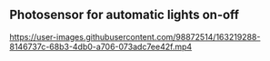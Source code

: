 ## Photosensor for automatic lights on-off


https://user-images.githubusercontent.com/98872514/163219288-8146737c-68b3-4db0-a706-073adc7ee42f.mp4

